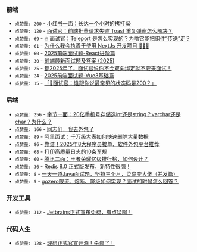 ### 前端
- `点赞量: 200` - [小红书一面：长达一个小时的拷打😭](https://juejin.cn/post/7504973778944032808)
- `点赞量: 120` - [面试官：前端批量请求失败 Toast 重复弹窗怎么解决？](https://juejin.cn/post/7504247651577479180)
- `点赞量: 69` - [🔥 面试官：Teleport 是怎么实现的？为啥它能把组件“传送”走？](https://juejin.cn/post/7509033290054631476)
- `点赞量: 61` - [为什么我会执着于使用 NextJs 开发项目 🫠🫠🫠](https://juejin.cn/post/7501657041606492200)
- `点赞量: 60` - [2025前端面试题-React进阶篇](https://juejin.cn/post/7504545616841965583)
- `点赞量: 30` - [前端最新面试题及答案 (2025)  ](https://juejin.cn/post/7503857922466234403)
- `点赞量: 25` - [都2025年了，面试官说你不会双向绑定就不要来面试！](https://juejin.cn/post/7501783144440037426)
- `点赞量: 24` - [2025前端面试题-Vue3基础篇](https://juejin.cn/post/7503111373468893193)
- `点赞量: 15` - [「👨‍面试官：谁跟你说最常见的状态码是200？」](https://juejin.cn/post/7501966297333792778)

### 后端
- `点赞量: 256` - [字节一面：20亿手机号存储选int还是string？varchar还是char？为什么？](https://juejin.cn/post/7501105891158310966)
- `点赞量: 166` - [同志们，我去外包了](https://juejin.cn/post/7510055871465308212)
- `点赞量: 89` - [阿里面试：千万级大表如何快速删除大量数据](https://juejin.cn/post/7499021253459656742)
- `点赞量: 86` - [靠谱！2025年8大程序员接单、软件外包平台推荐](https://juejin.cn/post/7506436235511545867)
- `点赞量: 68` - [打印高质量日志的10条军规](https://juejin.cn/post/7504572792357486631)
- `点赞量: 60` - [腾讯二面：王者荣耀亿级排行榜，如何设计？](https://juejin.cn/post/7509787391440535552)
- `点赞量: 36` - [Redis 8.0 正式版发布，新特性很强！](https://juejin.cn/post/7501264245376581671)
- `点赞量: 8` - [一天一道Java面试题，坚持三个月，菜鸟变大佬（并发篇）](https://juejin.cn/post/7502108606729420826)
- `点赞量: 5` - [gozero限流、熔断、降级如何实现？面试的时候怎么回答？](https://juejin.cn/post/7503437639691386916)

### 开发工具
- `点赞量: 312` - [Jetbrains正式宣布免费，有点猛啊！](https://juejin.cn/post/7504491526363856934)

### 代码人生
- `点赞量: 128` - [理想正式官宣开源！杀疯了！](https://juejin.cn/post/7503810377554984998)

